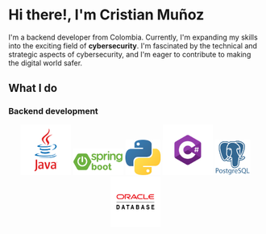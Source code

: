 # Hi there!, I'm Cristian Muñoz

I'm a backend developer from Colombia. Currently, I'm expanding my skills into the exciting field of **cybersecurity**. I'm  fascinated by the technical and strategic aspects of cybersecurity, and I'm eager to contribute to making the digital world safer. 

## What I do
### Backend development

<p align="center">
<img src="https://github.com/cristianmunoz1/cristianmunoz1/blob/main/images/java.png" width="100" />

<img src="https://github.com/cristianmunoz1/cristianmunoz1/blob/main/images/springboot.webp" width="100">

<img src="https://github.com/cristianmunoz1/cristianmunoz1/blob/main/images/python.png" width="70" />

<img src="https://github.com/cristianmunoz1/cristianmunoz1/blob/main/images/csharp.png" width="100" />

<img src="https://github.com/cristianmunoz1/cristianmunoz1/blob/main/images/postgres.png" width="70" />

<img src="https://github.com/cristianmunoz1/cristianmunoz1/blob/main/images/oracle.png" width="100" />
</p>
